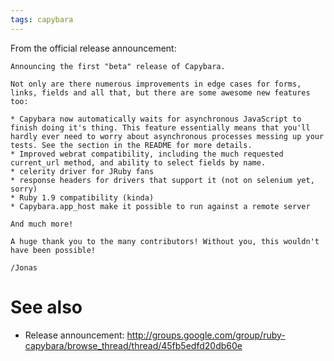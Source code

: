```yaml
---
tags: capybara
---
```


From the official release announcement:

    Announcing the first "beta" release of Capybara. 

    Not only are there numerous improvements in edge cases for forms, 
    links, fields and all that, but there are some awesome new features 
    too: 

    * Capybara now automatically waits for asynchronous JavaScript to 
    finish doing it's thing. This feature essentially means that you'll 
    hardly ever need to worry about asynchronous processes messing up your 
    tests. See the section in the README for more details. 
    * Improved webrat compatibility, including the much requested 
    current_url method, and ability to select fields by name. 
    * celerity driver for JRuby fans 
    * response headers for drivers that support it (not on selenium yet, 
    sorry) 
    * Ruby 1.9 compatibility (kinda) 
    * Capybara.app_host make it possible to run against a remote server 

    And much more! 

    A huge thank you to the many contributors! Without you, this wouldn't 
    have been possible! 

    /Jonas

# See also

-   Release announcement: <http://groups.google.com/group/ruby-capybara/browse_thread/thread/45fb5edfd20db60e>

